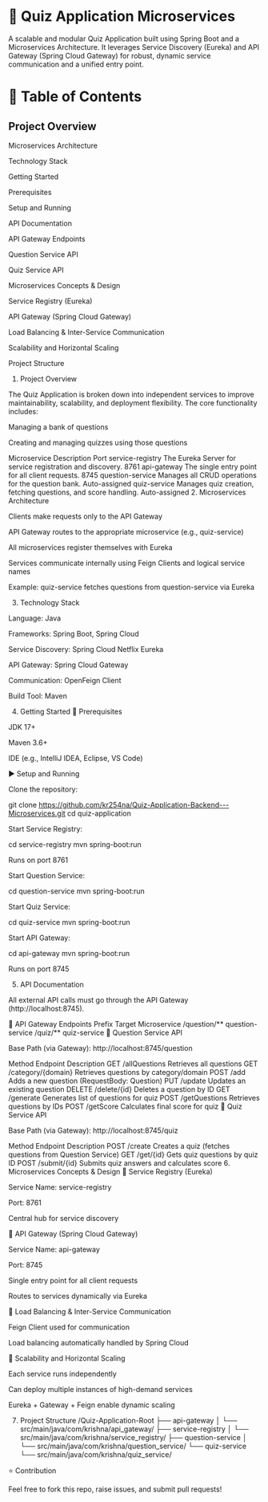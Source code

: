 # 🧠 Quiz Application Microservices

A scalable and modular Quiz Application built using Spring Boot and a Microservices Architecture.
It leverages Service Discovery (Eureka) and API Gateway (Spring Cloud Gateway) for robust, dynamic service communication and a unified entry point.

# 📑 Table of Contents

## Project Overview

Microservices Architecture

Technology Stack

Getting Started

Prerequisites

Setup and Running

API Documentation

API Gateway Endpoints

Question Service API

Quiz Service API

Microservices Concepts & Design

Service Registry (Eureka)

API Gateway (Spring Cloud Gateway)

Load Balancing & Inter-Service Communication

Scalability and Horizontal Scaling

Project Structure

1. Project Overview

The Quiz Application is broken down into independent services to improve maintainability, scalability, and deployment flexibility.
The core functionality includes:

Managing a bank of questions

Creating and managing quizzes using those questions

Microservice	Description	Port
service-registry	The Eureka Server for service registration and discovery.	8761
api-gateway	The single entry point for all client requests.	8745
question-service	Manages all CRUD operations for the question bank.	Auto-assigned
quiz-service	Manages quiz creation, fetching questions, and score handling.	Auto-assigned
2. Microservices Architecture

Clients make requests only to the API Gateway

API Gateway routes to the appropriate microservice (e.g., quiz-service)

All microservices register themselves with Eureka

Services communicate internally using Feign Clients and logical service names

Example: quiz-service fetches questions from question-service via Eureka

3. Technology Stack

Language: Java

Frameworks: Spring Boot, Spring Cloud

Service Discovery: Spring Cloud Netflix Eureka

API Gateway: Spring Cloud Gateway

Communication: OpenFeign Client

Build Tool: Maven

4. Getting Started
🔧 Prerequisites

JDK 17+

Maven 3.6+

IDE (e.g., IntelliJ IDEA, Eclipse, VS Code)

▶️ Setup and Running

Clone the repository:

git clone https://github.com/kr254na/Quiz-Application-Backend---Microservices.git
cd quiz-application


Start Service Registry:

cd service-registry
mvn spring-boot:run


Runs on port 8761

Start Question Service:

cd question-service
mvn spring-boot:run


Start Quiz Service:

cd quiz-service
mvn spring-boot:run


Start API Gateway:

cd api-gateway
mvn spring-boot:run


Runs on port 8745

5. API Documentation

All external API calls must go through the API Gateway (http://localhost:8745).

🔹 API Gateway Endpoints
Prefix	Target Microservice
/question/**	question-service
/quiz/**	quiz-service
🔹 Question Service API

Base Path (via Gateway): http://localhost:8745/question

Method	Endpoint	Description
GET	/allQuestions	Retrieves all questions
GET	/category/{domain}	Retrieves questions by category/domain
POST	/add	Adds a new question (RequestBody: Question)
PUT	/update	Updates an existing question
DELETE	/delete/{id}	Deletes a question by ID
GET	/generate	Generates list of questions for quiz
POST	/getQuestions	Retrieves questions by IDs
POST	/getScore	Calculates final score for quiz
🔹 Quiz Service API

Base Path (via Gateway): http://localhost:8745/quiz

Method	Endpoint	Description
POST	/create	Creates a quiz (fetches questions from Question Service)
GET	/get/{id}	Gets quiz questions by quiz ID
POST	/submit/{id}	Submits quiz answers and calculates score
6. Microservices Concepts & Design
📌 Service Registry (Eureka)

Service Name: service-registry

Port: 8761

Central hub for service discovery

📌 API Gateway (Spring Cloud Gateway)

Service Name: api-gateway

Port: 8745

Single entry point for all client requests

Routes to services dynamically via Eureka

📌 Load Balancing & Inter-Service Communication

Feign Client used for communication

Load balancing automatically handled by Spring Cloud

📌 Scalability and Horizontal Scaling

Each service runs independently

Can deploy multiple instances of high-demand services

Eureka + Gateway + Feign enable dynamic scaling

7. Project Structure
/Quiz-Application-Root
├── api-gateway
│   └── src/main/java/com/krishna/api_gateway/
├── service-registry
│   └── src/main/java/com/krishna/service_registry/
├── question-service
│   └── src/main/java/com/krishna/question_service/
└── quiz-service
    └── src/main/java/com/krishna/quiz_service/

⭐ Contribution

Feel free to fork this repo, raise issues, and submit pull requests!
